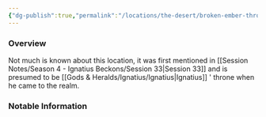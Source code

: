 ```yaml
---
{"dg-publish":true,"permalink":"/locations/the-desert/broken-ember-throne/","tags":["Undiscovered"],"updated":"2025-05-30T12:46:22.731+01:00"}
---
```



### Overview
Not much is known about this location, it was first mentioned in [[Session Notes/Season 4 - Ignatius Beckons/Session 33\|Session 33]] and is presumed to be [[Gods & Heralds/Ignatius/Ignatius\|Ignatius]] ' throne when he came to the realm. 

### Notable Information 